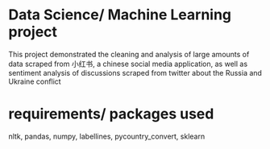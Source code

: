 # **Data Science/ Machine Learning project**

This project demonstrated the cleaning and analysis of large amounts of data scraped from 小红书, a chinese social media application, as well as sentiment analysis of discussions scraped from twitter about the Russia and Ukraine conflict

# requirements/ packages used

nltk, pandas, numpy, labellines, pycountry_convert, sklearn
